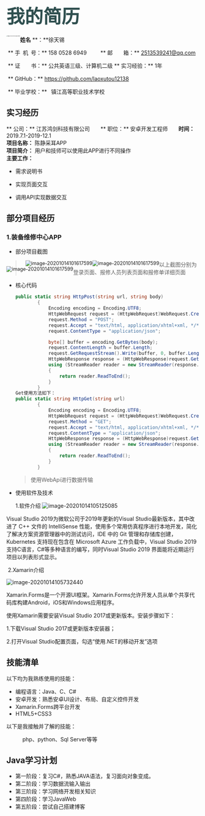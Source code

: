 # <font color=#2F4F4F size=7 face="黑体">我的简历</font>

<img src="https://i.loli.net/2020/10/13/r9GZIBhKzdVALxe.jpg" alt="image-20201014173435678 weith" style="zoom: 15%; float: left;"  />      **姓名** **：**徐天锡

​      ** 手&ensp;机&ensp;号：** 158 0528 6949&emsp;&emsp;                 ** 邮&emsp;&emsp;箱：** 2513539241@qq.com      

​      ** 证&emsp;&emsp;书：** 公共英语三级、计算机二级     ** 实习经验：** 1年

​     ** GitHub：** https://github.com/laoxutou12138

​     ** 毕业学校：** &ensp;镇江高等职业技术学校

## 实习经历

** 公司：** 江苏鸿剑科技有限公司&emsp;&emsp;** 职位：** 安卓开发工程师&emsp;&emsp;**时间：** 2019.7.1-2019-12.1
<br/>
**项目名称：** 陈静采耳APP
<br/>
**项目简介：** 用户和技师可以使用此APP进行不同操作
<br/>
**主要工作：**

 - 需求说明书

 - 实现页面交互

 - 调用API实现数据交互

   

## 部分项目经历

### 1.装备维修中心APP

- 部分项目截图
<div style="float:left;padding-left:10%">
    <img src="https://i.loli.net/2020/10/14/2WYjabz4vkNUZLF.png" alt="image-20201014101617599" style="zoom: 90%;" />
</div>
<div style="float:left">
    <img src="https://i.loli.net/2020/10/14/v7LE9uqlCxkGKFj.png" alt="image-20201014101617599" style="zoom: 90%;" />
</div>
<div style="float:left">
    <img src="https://i.loli.net/2020/10/14/VcvgwA2mSyTCGOJ.png" alt="image-20201014101617599" style="zoom: 90%;" />
</div>






















> 以上截图分别为登录页面、报修人员列表页面和报修单详细页面

- 核心代码

  ``` C#
  public static string HttpPost(string url, string body)
          {
              Encoding encoding = Encoding.UTF8;
              HttpWebRequest request = (HttpWebRequest)WebRequest.Create(url);
              request.Method = "POST";
              request.Accept = "text/html, application/xhtml+xml, */*";
              request.ContentType = "application/json";
  
              byte[] buffer = encoding.GetBytes(body);
              request.ContentLength = buffer.Length;
              request.GetRequestStream().Write(buffer, 0, buffer.Length);
              HttpWebResponse response = (HttpWebResponse)request.GetResponse();
              using (StreamReader reader = new StreamReader(response.GetResponseStream(), Encoding.UTF8))
              {
                  return reader.ReadToEnd();
              }
          }
  Get使用方法如下：
  public static string HttpGet(string url)
          {
              Encoding encoding = Encoding.UTF8;
              HttpWebRequest request = (HttpWebRequest)WebRequest.Create(url);
              request.Method = "GET";
              request.Accept = "text/html, application/xhtml+xml, */*";
              request.ContentType = "application/json";
              HttpWebResponse response = (HttpWebResponse)request.GetResponse();
              using (StreamReader reader = new StreamReader(response.GetResponseStream(), Encoding.UTF8))
              {
                  return reader.ReadToEnd();
              }
          }
  ```

  > 使用WebApi进行数据传输

- 使用软件及技术

  1.软件介绍
  ![image-20201014105125085](https://i.loli.net/2020/10/14/oGdOLECqzPepWX8.png)

Visual Studio 2019为微软公司于2019年更新的Visual Studio最新版本，其中改进了 C++ 文件的 IntelliSense 性能，使用多个常用仿真程序进行本地开发，简化了解决方案资源管理器中的测试访问，IDE 中的 Git 管理和存储库创建，Kubernetes 支持现在包含在 Microsoft Azure 工作负载中，Visual Studio 2019支持C语言，C#等多种语言的编写，同时Visual Studio 2019 界面能将近期运行项目以列表形式显示。

​      2.Xamarin介绍

![image-20201014105732440](https://i.loli.net/2020/10/14/PsndqDeWEx1Gmpa.png)

Xamarin.Forms是一个开源UI框架。Xamarin.Forms允许开发人员从单个共享代码库构建Android，iOS和Windows应用程序。

使用Xamarin需要安装Visual Studio 2017或更新版本。安装步骤如下：

1.下载Visual Studio 2017或更新版本安装器；

2.打开Visual Studio配置页面，勾选“使用.NET的移动开发”选项



## 技能清单

以下均为我熟练使用的技能：

- 编程语言：Java、C、C#
- 安卓开发：熟悉安卓UI设计、布局、自定义控件开发
- Xamarin.Forms跨平台开发
- HTML5+CSS3

以下是我接触并了解的技能：

&emsp;&emsp;&emsp;php、python、Sql Server等等



## Java学习计划

- 第一阶段：复习C#，熟悉JAVA语法，复习面向对象变成。
- 第二阶段：学习数据流输入输出
- 第三阶段：学习网络开发相关知识
- 第四阶段：学习JavaWeb
- 第五阶段：尝试自己搭建博客